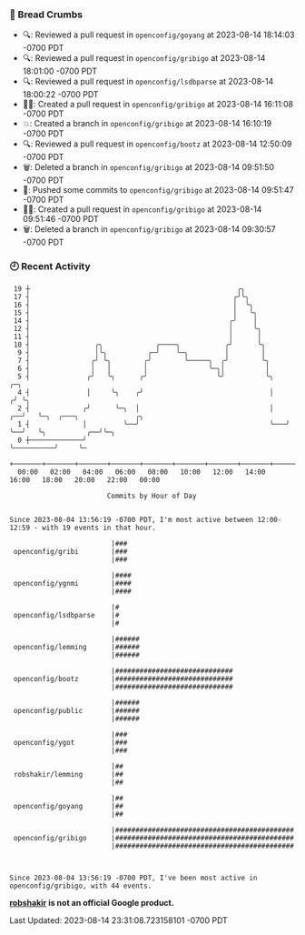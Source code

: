 ### 🍞 Bread Crumbs

 * 🔍: Reviewed a pull request in  `openconfig/goyang` at 2023-08-14 18:14:03 -0700 PDT
 * 🔍: Reviewed a pull request in  `openconfig/gribigo` at 2023-08-14 18:01:00 -0700 PDT
 * 🔍: Reviewed a pull request in  `openconfig/lsdbparse` at 2023-08-14 18:00:22 -0700 PDT
 * ✍🏼: Created a pull request in `openconfig/gribigo` at 2023-08-14 16:11:08 -0700 PDT
 * 💥: Created a branch in `openconfig/gribigo` at 2023-08-14 16:10:19 -0700 PDT
 * 🔍: Reviewed a pull request in  `openconfig/bootz` at 2023-08-14 12:50:09 -0700 PDT
 * 🗑: Deleted a branch in `openconfig/gribigo` at 2023-08-14 09:51:50 -0700 PDT
 * 🚢: Pushed some commits to `openconfig/gribigo` at 2023-08-14 09:51:47 -0700 PDT
 * ✍🏼: Created a pull request in `openconfig/gribigo` at 2023-08-14 09:51:46 -0700 PDT
 * 🗑: Deleted a branch in `openconfig/gribigo` at 2023-08-14 09:30:57 -0700 PDT

### 🕘 Recent Activity
```
 19 ┼                                                   ╭╮
 17 ┤                                                  ╭╯╰╮
 16 ┤                                                  │  ╰╮
 15 ┤                                                  │   ╰╮
 14 ┤                                                 ╭╯    │
 12 ┤                                                 │     ╰╮
 11 ┤                                                 │      │
 10 ┤                ╭╮             ╭────╮           ╭╯      ╰╮
  9 ┤                │╰╮          ╭─╯    ╰─╮         │        │
  7 ┤               ╭╯ ╰╮        ╭╯        ╰─────╮  ╭╯        ╰╮
  6 ┤               │   │        │               ╰─╮│          │
  5 ┤              ╭╯   ╰╮      ╭╯                 ╰╯          ╰╮       ╭─╮
  4 ┤              │     ╰╮    ╭╯                               │      ╭╯ ╰╮
  2 ┤             ╭╯      ╰─╮  │                                │   ╭──╯   ╰─╮  ╭───╮              ╭╮
  1 ┤             │         ╰──╯                                ╰───╯        ╰──╯   ╰╮          ╭──╯╰─╮
  0 ┼─────────────╯                                                                  ╰──────────╯     ╰─
    +───────+───────+───────+───────+───────+───────+───────+───────+───────+───────+───────+───────+────
  00:00   02:00   04:00   06:00   08:00   10:00   12:00   14:00   16:00   18:00   20:00   22:00   00:00   

						Commits by Hour of Day


Since 2023-08-04 13:56:19 -0700 PDT, I'm most active between 12:00-12:59 - with 19 events in that hour.

```



```
                         |###
 openconfig/gribi        |###
                         |###

                         |####
 openconfig/ygnmi        |####
                         |####

                         |#
 openconfig/lsdbparse    |#
                         |#

                         |######
 openconfig/lemming      |######
                         |######

                         |#############################
 openconfig/bootz        |#############################
                         |#############################

                         |######
 openconfig/public       |######
                         |######

                         |###
 openconfig/ygot         |###
                         |###

                         |##
 robshakir/lemming       |##
                         |##

                         |##
 openconfig/goyang       |##
                         |##

                         |############################################
 openconfig/gribigo      |############################################
                         |############################################



Since 2023-08-04 13:56:19 -0700 PDT, I've been most active in openconfig/gribigo, with 44 events.

```
**[robshakir](mailto:robjs@google.com) is not an official Google product.**  


Last Updated: 2023-08-14 23:31:08.723158101 -0700 PDT
